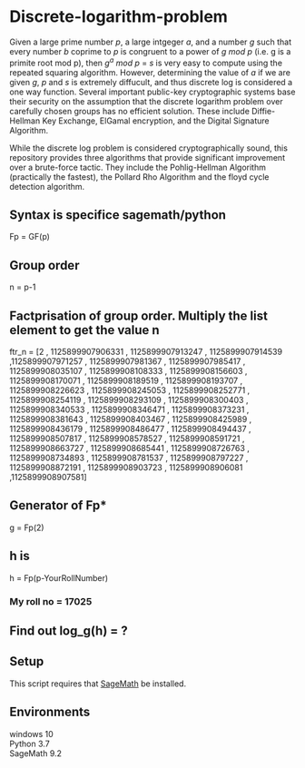 # Discrete-logarithm-problem

Given a large prime number *p*, a large intgeger *a*, and a number *g* such that every number *b* coprime to *p* is congruent to a power of *g mod p* (i.e. g is a primite root mod p), then *g<sup>a</sup> mod p* = *s* is very easy to compute using the repeated squaring algorithm.  However, determining the value of *a* if we are given *g*, *p* and *s* is extremely diffucult, and thus discrete log is considered a one way function.  Several important public-key cryptographic systems base their security on the assumption that the discrete logarithm problem over carefully chosen groups has no efficient solution. These include Diffie-Hellman Key Exchange, ElGamal encryption, and the Digital Signature Algorithm. 

While the discrete log problem is considered cryptographically sound, this repository provides three algorithms that provide significant improvement over a brute-force tactic.  They include the Pohlig-Hellman Algorithm (practically the fastest), the Pollard Rho Algorithm and the floyd cycle detection algorithm.

## Syntax is specifice sagemath/python 


Fp = GF(p)

## Group order
n = p-1

## Factprisation of group order. Multiply the list element to get the value n

ftr_n = [2 , 1125899907906331 , 1125899907913247 , 1125899907914539 ,1125899907971257 , 1125899907981367 , 1125899907985417 , 1125899908035107 , 1125899908108333 , 1125899908156603 , 1125899908170071 , 1125899908189519 , 1125899908193707 , 1125899908226623 , 1125899908245053 , 1125899908252771 , 1125899908254119 , 1125899908293109 , 1125899908300403 , 1125899908340533 , 1125899908346471 , 1125899908373231 , 1125899908381643 , 1125899908403467 , 1125899908425989 , 1125899908436179 , 1125899908486477 , 1125899908494437 , 1125899908507817 , 1125899908578527 , 1125899908591721 , 1125899908663727 , 1125899908685441 , 1125899908726763 , 1125899908734893 , 1125899908781537 , 1125899908797227 , 1125899908872191 , 1125899908903723 , 1125899908906081 ,1125899908907581]

## Generator of Fp*
g = Fp(2)


## h is 
h = Fp(p-YourRollNumber)

### My roll no = 17025


## Find out log_g(h) = ? 


## Setup
This script requires that [SageMath](https://www.sagemath.org/) be installed.


## Environments
windows 10 <br>
Python 3.7 <br>
SageMath 9.2  <br>
